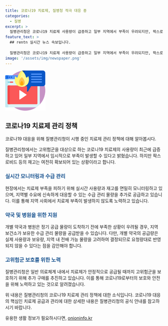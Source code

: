```yaml
---
title: 코로나19 치료제, 질병청 적극 대응 중
categories:
  - 질병
excerpt: >
  질병관리청은 코로나19 치료제 사용량이 급증하고 일부 지역에서 부족이 우려되지만, 팍스로비드 등의 재고는 충분하며 실시간 모니터링을 통해 부족을 방지하고 있다. 또한, 추가 구매를 통해 고위험군을 보호할 계획이며, 약국과 병원은 지역 내 실시간 수급에 대응할 수 있도록 지원받을 수 있다. 요청량에 따라 공급량이 달라질 수 있으니 유의해야 한다. (출처: 질병관리청)
feature_text: >
  ## rentn 실시간 뉴스 속보입니다.

  질병관리청은 코로나19 치료제 사용량이 급증하고 일부 지역에서 부족이 우려되지만, 팍스로비드 등의 재고는 충분하며 실시간 모니터링을 통해 부족을 방지하고 있다. 또한, 추가 구매를 통해 고위험군을 보호할 계획이며, 약국과 병원은 지역 내 실시간 수급에 대응할 수 있도록 지원받을 수 있다. 요청량에 따라 공급량이 달라질 수 있으니 유의해야 한다. (출처: 질병관리청)
image: '/assets/img/newspaper.png'
---
```


<p><img src="/assets/img/news.png" alt="rentncar 속보" /></p>

<h2 data-ke-size="size26">코로나19 치료제 관리 정책</h2>

<p>코로나19 대응을 위해 질병관리청이 시행 중인 치료제 관리 정책에 대해 알아봅시다.</p>

<p data-ke-size="size16">질병관리청에서는 고위험군을 대상으로 하는 코로나19 치료제의 사용량이 최근에 급증하고 있어 일부 지역에서 임시적으로 부족이 발생할 수 있다고 밝혔습니다. 하지만 팍스로비드 등의 재고는 여전히 확보되어 있는 상황이라고 합니다.</p>

<h3><b><span style="color: #1a5490;">실시간 모니터링과 수급 관리</span></b></h3>

<p data-ke-size="size16">현장에서는 치료제 부족을 피하기 위해 실시간 사용량과 재고를 면밀히 모니터링하고 있으며, 지역별 수요에 신속하게 대응할 수 있는 수급 관리 물량을 추가로 공급하고 있습니다. 이를 통해 지역 사회에서 치료제 부족이 발생하지 않도록 노력하고 있습니다.</p>

<h3><b><span style="color: #1a5490;">약국 및 병원을 위한 지원</span></b></h3>

<p data-ke-size="size16">개별 약국과 병원은 정기 공급 물량이 도착하기 전에 부족한 상황이 우려될 경우, 지역 보건소가 보유한 수급 관리 물량을 공급받을 수 있습니다. 다만, 개별 약국의 공급량은 실제 사용량과 보유량, 지역 내 전배 가능 물량을 고려하여 결정되므로 요청량대로 반영되지 않을 수 있다는 점을 감안해야 합니다.</p>

<h3><b><span style="color: #1a5490;">고위험군 보호를 위한 노력</span></b></h3>

<p data-ke-size="size16">질병관리청은 일반 의료체계 내에서 치료제가 안정적으로 공급될 때까지 고위험군을 보호하기 위해 추가 구매를 추진하고 있습니다. 이를 통해 코로나19로부터의 보호와 안전을 위해 노력하고 있는 것으로 알려졌습니다.</p>

<p>위 내용은 질병관리청의 코로나19 치료제 관리 정책에 대한 소식입니다. 코로나19 대응의 핵심인 치료제 공급과 관리에 대한 상세한 내용은 질병관리청의 공식 안내를 참고하시기 바랍니다.</p>
유용한 생활 정보가 필요하시다면, <a href="https://onioninfo.kr" rel="dofollow">onioninfo.kr</a>


